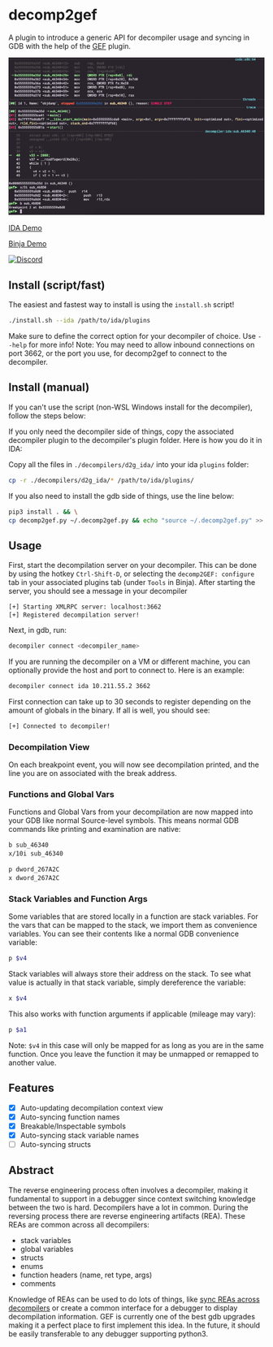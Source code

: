 # decomp2gef
A plugin to introduce a generic API for decompiler usage and syncing in GDB with the 
help of the [GEF](https://github.com/hugsy/gef) plugin.

![decomp2gef](./assets/decomp2gef.png)

[IDA Demo](https://asciinema.org/a/442740)

[Binja Demo](https://t.co/M2IZd0fmi3)

[![Discord](https://img.shields.io/discord/900841083532087347?label=Discord&style=plastic)](https://discord.gg/wZSCeXnEvR)

## Install (script/fast)
The easiest and fastest way to install is using the `install.sh` script!
```bash
./install.sh --ida /path/to/ida/plugins
```

Make sure to define the correct option for your decompiler of choice. Use `--help` for more info!
Note: You may need to allow inbound connections on port 3662, or the port you use, for decomp2gef to connect
to the decompiler. 

## Install (manual)
If you can't use the script (non-WSL Windows install for the decompiler), follow the steps below: 

If you only need the decompiler side of things, copy the associated decompiler plugin to the
decompiler's plugin folder. Here is how you do it in IDA:

Copy all the files in `./decompilers/d2g_ida/` into your ida `plugins` folder:
```bash
cp -r ./decompilers/d2g_ida/* /path/to/ida/plugins/
```

If you also need to install the gdb side of things, use the line below: 
```bash
pip3 install . && \
cp decomp2gef.py ~/.decomp2gef.py && echo "source ~/.decomp2gef.py" >> ~/.gdbinit
```

## Usage 
First, start the decompilation server on your decompiler. This can be done by using the hotkey `Ctrl-Shift-D`,
or selecting the `decomp2GEF: configure` tab in your associated plugins tab (under `Tools` in Binja). After starting the server, you should
see a message in your decompiler
```
[+] Starting XMLRPC server: localhost:3662
[+] Registered decompilation server!
```

Next, in gdb, run:
```bash
decompiler connect <decompiler_name>
```

If you are running the decompiler on a VM or different machine, you can optionally provide the host and 
port to connect to. Here is an example:
```bash
decompiler connect ida 10.211.55.2 3662
```

First connection can take up to 30 seconds to register depending on the amount of globals in the binary.
If all is well, you should see:
```bash
[+] Connected to decompiler!
```

### Decompilation View
On each breakpoint event, you will now see decompilation printed, and the line you are on associated with
the break address. 

### Functions and Global Vars
Functions and Global Vars from your decompilation are now mapped into your GDB like normal Source-level 
symbols. This means normal GDB commands like printing and examination are native:
```bash
b sub_46340
x/10i sub_46340
```
```bash
p dword_267A2C 
x dword_267A2C
```

### Stack Variables and Function Args
Some variables that are stored locally in a function are stack variables. For the vars that can be mapped
to the stack, we import them as convenience variables. You can see their contents like a normal GDB convenience
variable:
```bash 
p $v4
```

Stack variables will always store their address on the stack. To see what value is actually in that stack variable,
simply dereference the variable:
```bash
x $v4
```

This also works with function arguments if applicable (mileage may vary):
```bash
p $a1
```

Note: `$v4` in this case will only be mapped for as long as you are in the same function. Once you leave the function
it may be unmapped or remapped to another value.

## Features 
- [X] Auto-updating decompilation context view
- [X] Auto-syncing function names
- [X] Breakable/Inspectable symbols
- [X] Auto-syncing stack variable names
- [ ] Auto-syncing structs

## Abstract
The reverse engineering process often involves a decompiler, making it fundamental to
support in a debugger since context switching knowledge between the two is hard. Decompilers
have a lot in common. During the reversing process there are reverse engineering artifacts (REA).
These REAs are common across all decompilers:
- stack variables
- global variables
- structs
- enums
- function headers (name, ret type, args)
- comments

Knowledge of REAs can be used to do lots of things, like [sync REAs across decompilers](https://github.com/angr/binsync) or
create a common interface for a debugger to display decompilation information. GEF is currently
one of the best gdb upgrades making it a perfect place to first implement this idea. In the future,
it should be easily transferable to any debugger supporting python3.
